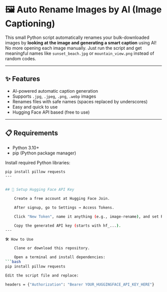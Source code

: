 
# 🖼️ Auto Rename Images by AI (Image Captioning)

This small Python script automatically renames your bulk-downloaded images by **looking at the image and generating a smart caption** using AI!  
No more opening each image manually. Just run the script and get meaningful names like `sunset_beach.jpg` or `mountain_view.png` instead of random codes.

---

## ✨ Features

- AI-powered automatic caption generation
- Supports `.jpg`, `.jpeg`, `.png`, `.webp` images
- Renames files with safe names (spaces replaced by underscores)
- Easy and quick to use
- Hugging Face API based (free to use)

---

## 📋 Requirements

- Python 3.10+
- pip (Python package manager)

Install required Python libraries:

```bash
pip install pillow requests
---


## 🔑 Setup Hugging Face API Key

    Create a free account at Hugging Face Join.

    After signup, go to Settings → Access Tokens.

    Click "New Token", name it anything (e.g., image-rename), and set Role: Read.

    Copy the generated API key (starts with hf_...).
---

🛠️ How to Use

    Clone or download this repository.

    Open a terminal and install dependencies:
```bash
pip install pillow requests

Edit the script file and replace:

headers = {"Authorization": "Bearer YOUR_HUGGINGFACE_API_KEY_HERE"}

